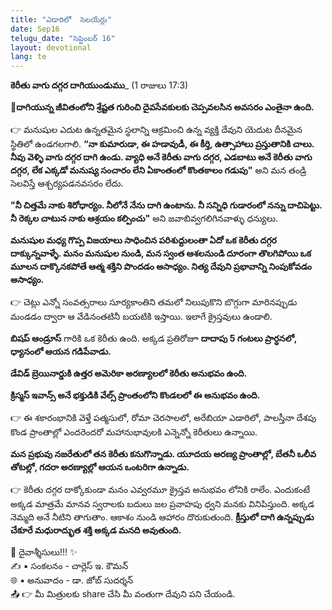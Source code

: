 ```yaml
---
title: "ఎడారిలో  సెలయేర్లు"
date: Sep16
telugu_date: "సెప్టెంబర్ 16"
layout: devotional
lang: te
---
```


**కెరీతు వాగు దగ్గర దాగియుండుము**_ (1 రాజులు 17:3)

**📖దాగియున్న జీవితంలోని శ్రేష్టత గురించి దైవసేవకులకు చెప్పవలసిన అవసరం ఎంతైనా ఉంది.**

👉 మనుషుల ఎదుట ఉన్నతమైన స్థలాన్ని ఆక్రమించి ఉన్న వ్యక్తి దేవుని యెదుట దీనమైన స్థితిలో ఉండగలగాలి. 
**“నా కుమారుడా, ఈ హడావుడీ, ఈ కీర్తి, ఉత్సాహాలు  ప్రస్తుతానికి చాలు. నీవు వెళ్ళి వాగు దగ్గర దాగి ఉండు. వ్యాధి అనే కెరీతు వాగు దగ్గర, ఎడబాటు అనే కెరీతు వాగు దగ్గర, లేక ఎక్కడో మనుష్య సంచారం లేని ఏకాంతంలో కొంతకాలం గడుపు"** అని మన తండ్రి సెలవిస్తే ఆశ్చర్యపడనవసరం లేదు.

  **"నీ చిత్తమే నాకు శిరోధార్యం. నీలోనే నేను దాగి ఉంటాను. నీ సన్నిధి గుడారంలో నన్ను దాచిపెట్టు. నీ రెక్కల చాటున నాకు ఆశ్రయం కల్పించు"** అని జవాబివ్వగలిగినవాళ్ళు ధన్యులు.

**మనుషుల మధ్య గొప్ప విజయాలు సాధించిన పరిశుద్దులంతా ఏదో ఒక కెరీతు దగ్గర దాక్కున్నవాళ్ళే. మనం మనుషుల నుండి, మన స్వంత ఆశలనుండి దూరంగా తొలగిపోయి ఒక మూలన దాక్కొనకపోతే ఆత్మ శక్తిని పొందడం అసాధ్యం. నిత్య దేవుని ప్రభావాన్ని నింపుకోవడం అసాధ్యం.**

👉 చెట్లు ఎన్నో సంవత్సరాలు సూర్యకాంతిని తమలో నిలుపుకొని బొగ్గుగా మారినప్పుడు మండడం ద్వారా ఆ వేడినంతటినీ బయటికి ఇస్తాయి. ఇలాగే క్రైస్తవులు ఉండాలి.

**బిషప్ ఆండ్రూస్** గారికి ఒక కెరీతు ఉంది. అక్కడ ప్రతిరోజూ **దాదాపు 5 గంటలు ప్రార్ధనలో, ధ్యానంలో ఆయన గడిపేవాడు.**

 **డేవిడ్ బ్రెయినార్డుకి ఉత్తర అమెరికా అరణ్యాలలో కెరీతు అనుభవం ఉంది.**

 **క్రిస్మస్ ఇవాన్స్ అనే భక్తుడికి వేల్స్ ప్రాంతంలోని కొండలలో ఈ అనుభవం ఉంది.**

👉 ఈ శకారంభానికి వెళ్తే పత్మసులో, రోమా చెరసాలలో, అరేబియా ఎడారిలో, పాలస్తీనా దేశపు కొండ ప్రాంతాల్లో ఎందరెందరో మహానుభావులకి ఎన్నెన్నో కెరీతులు ఉన్నాయి.

**మన ప్రభువు నజరేతులో తన కెరీతు కనుగొన్నాడు. యూదయ అరణ్య ప్రాంతాల్లో, బేతనీ ఒలీవ తోటల్లో, గదరా అరణ్యాల్లో ఆయన ఒంటరిగా ఉన్నాడు.**

👉 కెరీతు దగ్గర దాక్కోకుండా మనం ఎవ్వరమూ క్రైస్తవ అనుభవం లోనికి రాలేం. ఎందుకంటే అక్కడ మాత్రమే మానవ స్వరాలకు బదులు జల ప్రవాహపు ధ్వని మనకు వినిపిస్తుంది. అక్కడ నెమ్మది అనే నీటిని తాగుతాం. ఆకాశం నుండి ఆహారం దొరుకుతుంది. **క్రీస్తులో దాగి ఉన్నప్పుడు చేకూరే మధురాద్భుత శక్తి అక్కడ మనది అవుతుంది.**

<div class="blessing">🙏 <span class="bless-text">దైవాశ్శీసులు!!!</span> ✨</div>

<div class="credit">✍️ <span class="credit-text">▪ సంకలనం - చార్లెస్ ఇ. కౌమన్</span></div>
<div class="credit">🌐 <span class="credit-text">▪ అనువాదం - డా. జోబ్ సుదర్శన్</span></div>

<div class="share">📤 👉 <span class="share-text">మీ మిత్రులకు share చేసి మీ వంతుగా దేవుని పని చేయండి.</span></div>
